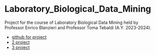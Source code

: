 # Laboratory_Biological_Data_Mining

Project for the course of Laboratory Biological Data Mining held by Professor Enrico Blanzieri and Professor Toma Tebaldi (A.Y. 2023-2024).


* [github for project](https://github.com/annalisaxamin/LBDM)
* [2 project](https://github.com/VittoriaOssanna/BiologicalDM_project)
* [3 project](https://github.com/Elisshaze/LBDM-project)
